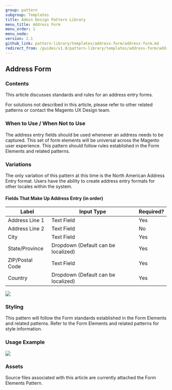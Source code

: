 ```yaml
---
group: pattern
subgroup: Templates
title: Admin Design Pattern Library
menu_title: Address Form
menu_order: 1
menu_node: 
version: 2.1
github_link: pattern-library/templates/address-form/address-form.md
redirect_from: /guides/v1.0/pattern-library/templates/address-form/address-form.html
---
```


## Address Form

<h3> Contents </h3>
This article discusses  standards and rules for an address entry forms.

For solutions not described in this article, please refer to other related patterns or contact the Magento UX Design team.


<h3 id="when-to-use">When to Use / When Not to Use</h3>
The address entry fields should be used whenever an address needs to be captured. This set of form elements will be universal across the Magento user experience. This pattern should follow rules established in the Form Elements and related patterns.

<h3 id="variations">Variations</h3>
The only variation of this pattern at this time is the North American Address Entry format. Users have the ability to create address entry formats for other locales within the system.

#### Fields That Make Up Address Entry (in order)

<table>
	<thead>
		<th> Label</th>
		<th> Input Type </th>
		<th> Required? </th>
	</thead>
	<tbody>
		<tr>
			<td>Address Line 1</td>
			<td>Text Field</td>
			<td>Yes</td>
		</tr>
		<tr>
			<td>Address Line 2</td>
			<td>Text Field</td>
			<td>No</td>
		</tr>
		<tr>
			<td>City</td>
			<td>Text Field</td>
			<td>Yes</td>
		</tr>
		<tr>
			<td>State/Province</td>
			<td>Dropdown (Default can be localized)</td>
			<td>Yes</td>
		</tr>
		<tr>
			<td>ZIP/Postal Code</td>
			<td>Text Field</td>
			<td>Yes</td>
		</tr>
		<tr>
			<td>Country</td>
			<td>Dropdown (Default can be localized)</td>
			<td>Yes</td>
		</tr>
	</tbody>
</table>

<img src="img/AddressForm_example01.jpg">


<h3 id="styling">Styling</h3>
This pattern will follow the Form standards established in the Form Elements and related patterns. Refer to the Form Elements and related patterns for style information.


<h3 id="examples">Usage Example</h3>
<img src="img/AddressForm_example02.jpg">

<h3 id="assets">Assets</h3>
Source files associated with this article are currently attached the Form Elements Pattern.
